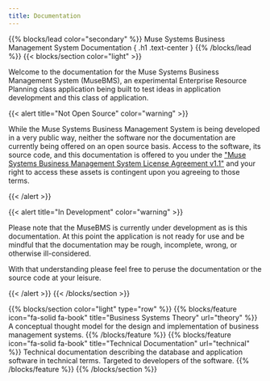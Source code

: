 ```yaml
---
title: Documentation
---
```

{{% blocks/lead color="secondary" %}}
Muse Systems Business Management System Documentation
{ .h1 .text-center }
{{% /blocks/lead %}}
{{< blocks/section color="light" >}}
<p>Welcome to the documentation for the Muse Systems Business Management System (MuseBMS), an experimental Enterprise Resource Planning class application being built to test ideas in application development and this class of application.</p>
{{< alert title="Not Open Source" color="warning" >}}
<p>While the Muse Systems Business Management System is being developed in a very public way, neither the software nor the documentation are currently being offered on an open source basis.  Access to the software, its source code, and this documentation is offered to you under the <a href="license">"Muse Systems Business Management System License Agreement v1.1"</a> and your right to access these assets is contingent upon you agreeing to those terms.</p>
{{< /alert >}}

{{< alert title="In Development" color="warning" >}}
<p>Please note that the MuseBMS is currently under development as is this documentation.  At this point the application is not ready for use and be mindful that the documentation may be rough, incomplete, wrong, or otherwise ill-considered.</p>

<p>With that understanding please feel free to peruse the documentation or the source code at your leisure.</p>
{{< /alert >}}
{{< /blocks/section >}}

{{% blocks/section color="light" type="row" %}}
<span class="d-flex flex-row flex-wrap justify-content-evenly">
{{% blocks/feature icon="fa-solid fa-book" title="Business Systems Theory" url="theory" %}}
A conceptual thought model for the design and implementation of business management systems.
{{% /blocks/feature %}}
{{% blocks/feature icon="fa-solid fa-book" title="Technical Documentation" url="technical" %}}
Technical documentation describing the database and application software in technical terms.  Targeted to developers of the software.
{{% /blocks/feature %}}
</span>
{{% /blocks/section %}}